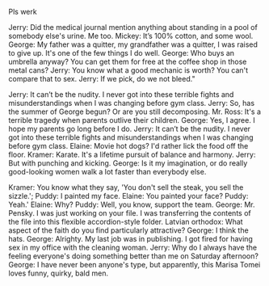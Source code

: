 Pls werk

Jerry: Did the medical journal mention anything about standing in a pool of somebody else's urine. Me too. Mickey: It’s 100% cotton, and some wool. George: My father was a quitter, my grandfather was a quitter, I was raised to give up. It's one of the few things I do well. George: Who buys an umbrella anyway? You can get them for free at the coffee shop in those metal cans? Jerry: You know what a good mechanic is worth? You can't compare that to sex. Jerry: If we pick, do we not bleed."

Jerry: It can’t be the nudity. I never got into these terrible fights and misunderstandings when I was changing before gym class. Jerry: So, has the summer of George begun? Or are you still decomposing. Mr. Ross: It's a terrible tragedy when parents outlive their children. George: Yes, I agree. I hope my parents go long before I do. Jerry: It can’t be the nudity. I never got into these terrible fights and misunderstandings when I was changing before gym class. Elaine: Movie hot dogs? I'd rather lick the food off the floor. Kramer: Karate. It's a lifetime pursuit of balance and harmony. Jerry: But with punching and kicking. George: Is it my imagination, or do really good-looking women walk a lot faster than everybody else.

Kramer: You know what they say, 'You don't sell the steak, you sell the sizzle.'; Puddy: I painted my face. Elaine: You painted your face? Puddy: Yeah.' Elaine: Why? Puddy: Well, you know, support the team. George: Mr. Pensky. I was just working on your file. I was transferring the contents of the file into this flexible accordion-style folder. Latvian orthodox: What aspect of the faith do you find particularly attractive? George: I think the hats. George: Alrighty. My last job was in publishing. I got fired for having sex in my office with the cleaning woman. Jerry: Why do I always have the feeling everyone's doing something better than me on Saturday afternoon? George: I have never been anyone's type, but apparently, this Marisa Tomei loves funny, quirky, bald men.
